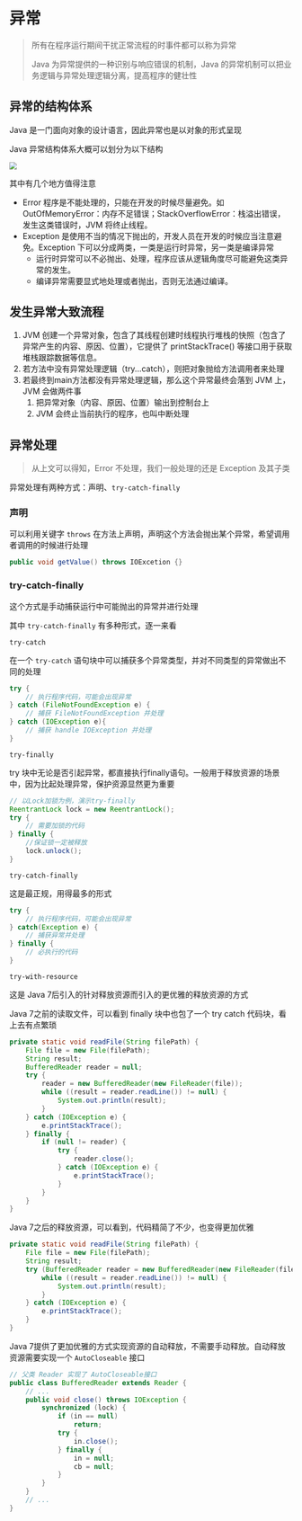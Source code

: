 # 异常

> 所有在程序运行期间干扰正常流程的时事件都可以称为异常
>
> Java 为异常提供的一种识别与响应错误的机制，Java 的异常机制可以把业务逻辑与异常处理逻辑分离，提高程序的健壮性

## 异常的结构体系

Java 是一门面向对象的设计语言，因此异常也是以对象的形式呈现

Java 异常结构体系大概可以划分为以下结构

<img src="https://gitee.com/ngwingbun/picgo-image/raw/master/images/20220309163400.png" style="zoom:80%;" />

其中有几个地方值得注意

- Error 程序是不能处理的，只能在开发的时候尽量避免。如 OutOfMemoryError：内存不足错误；StackOverflowError：栈溢出错误，发生这类错误时，JVM 将终止线程。
- Exception 是使用不当的情况下抛出的，开发人员在开发的时候应当注意避免。Exception 下可以分成两类，一类是运行时异常，另一类是编译异常
  - 运行时异常可以不必抛出、处理，程序应该从逻辑角度尽可能避免这类异常的发生。
  - 编译异常需要显式地处理或者抛出，否则无法通过编译。



## 发生异常大致流程

1. JVM 创建一个异常对象，包含了其线程创建时线程执行堆栈的快照（包含了异常产生的内容、原因、位置），它提供了 printStackTrace() 等接口用于获取堆栈跟踪数据等信息。
2. 若方法中没有异常处理逻辑（try...catch），则把对象抛给方法调用者来处理
3. 若最终到main方法都没有异常处理逻辑，那么这个异常最终会落到 JVM 上，JVM 会做两件事
   1. 把异常对象（内容、原因、位置）输出到控制台上
   2. JVM 会终止当前执行的程序，也叫中断处理



## 异常处理

> 从上文可以得知，Error 不处理，我们一般处理的还是 Exception 及其子类

异常处理有两种方式：声明、`try-catch-finally`

### 声明

可以利用关键字 `throws` 在方法上声明，声明这个方法会抛出某个异常，希望调用者调用的时候进行处理

```java
public void getValue() throws IOExcetion {}
```

### try-catch-finally

这个方式是手动捕获运行中可能抛出的异常并进行处理

其中 `try-catch-finally` 有多种形式，逐一来看



`try-catch`

在一个 `try-catch` 语句块中可以捕获多个异常类型，并对不同类型的异常做出不同的处理

```java
try {
    // 执行程序代码，可能会出现异常  
} catch (FileNotFoundException e) {
    // 捕获 FileNotFoundException 并处理
} catch (IOException e){
    // 捕获 handle IOException 并处理
}
```



`try-finally`

try 块中无论是否引起异常，都直接执行finally语句。一般用于释放资源的场景中，因为比起处理异常，保护资源显然更为重要

```java
// 以Lock加锁为例，演示try-finally
ReentrantLock lock = new ReentrantLock();
try {
    // 需要加锁的代码
} finally {
	//保证锁一定被释放
    lock.unlock();
}
```



`try-catch-finally`

这是最正规，用得最多的形式

```java
try {                        
    // 执行程序代码，可能会出现异常                 
} catch(Exception e) {   
    // 捕获异常并处理   
} finally {
    // 必执行的代码
}
```



`try-with-resource`

这是 Java 7后引入的针对释放资源而引入的更优雅的释放资源的方式

Java 7之前的读取文件，可以看到 finally 块中也包了一个 try catch 代码块，看上去有点繁琐

```java
private static void readFile(String filePath) {
    File file = new File(filePath);
    String result;
    BufferedReader reader = null;
    try {
        reader = new BufferedReader(new FileReader(file));
        while ((result = reader.readLine()) != null) {
            System.out.println(result);
        }
    } catch (IOException e) {
        e.printStackTrace();
    } finally {
        if (null != reader) {
            try {
                reader.close();
            } catch (IOException e) {
                e.printStackTrace();
            }
        }
    }
}
```

Java 7之后的释放资源，可以看到，代码精简了不少，也变得更加优雅

```java
private static void readFile(String filePath) {
    File file = new File(filePath);
    String result;
    try (BufferedReader reader = new BufferedReader(new FileReader(file))) {
        while ((result = reader.readLine()) != null) {
            System.out.println(result);
        }
    } catch (IOException e) {
        e.printStackTrace();
    }
}
```

Java 7提供了更加优雅的方式实现资源的自动释放，不需要手动释放。自动释放资源需要实现一个 `AutoCloseable` 接口

```java
// 父类 Reader 实现了 AutoCloseable接口
public class BufferedReader extends Reader {
    // ...
	public void close() throws IOException {
        synchronized (lock) {
            if (in == null)
                return;
            try {
                in.close();
            } finally {
                in = null;
                cb = null;
            }
        }
    }
    // ...
}
```



